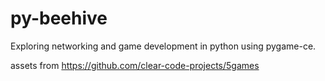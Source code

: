 # py-beehive
Exploring networking and game development in python using pygame-ce. 

assets from https://github.com/clear-code-projects/5games
